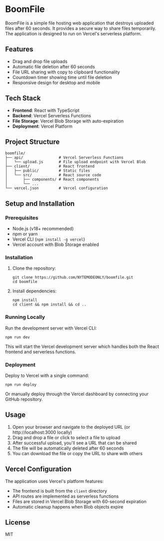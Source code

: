 # BoomFile

BoomFile is a simple file hosting web application that destroys uploaded files after 60 seconds. It provides a secure way to share files temporarily. The application is designed to run on Vercel's serverless platform.

## Features

- Drag and drop file uploads
- Automatic file deletion after 60 seconds
- File URL sharing with copy to clipboard functionality
- Countdown timer showing time until file deletion
- Responsive design for desktop and mobile

## Tech Stack

- **Frontend**: React with TypeScript
- **Backend**: Vercel Serverless Functions
- **File Storage**: Vercel Blob Storage with auto-expiration
- **Deployment**: Vercel Platform

## Project Structure

```
boomfile/
├── api/                # Vercel Serverless Functions
│   └── upload.js       # File upload endpoint with Vercel Blob
├── client/             # React frontend
│   ├── public/         # Static files
│   └── src/            # React source code
│       ├── components/ # React components
│       └── ...
└── vercel.json         # Vercel configuration
```

## Setup and Installation

### Prerequisites

- Node.js (v18+ recommended)
- npm or yarn
- Vercel CLI (`npm install -g vercel`)
- Vercel account with Blob Storage enabled

### Installation

1. Clone the repository:
   ```
   git clone https://github.com/NYTEMODEONLY/boomfile.git
   cd boomfile
   ```

2. Install dependencies:
   ```
   npm install
   cd client && npm install && cd ..
   ```

### Running Locally

Run the development server with Vercel CLI:
```
npm run dev
```

This will start the Vercel development server which handles both the React frontend and serverless functions.

### Deployment

Deploy to Vercel with a single command:
```
npm run deploy
```

Or manually deploy through the Vercel dashboard by connecting your GitHub repository.

## Usage

1. Open your browser and navigate to the deployed URL (or http://localhost:3000 locally)
2. Drag and drop a file or click to select a file to upload
3. After successful upload, you'll see a URL that can be shared
4. The file will be automatically deleted after 60 seconds
5. You can download the file or copy the URL to share with others

## Vercel Configuration

The application uses Vercel's platform features:

- The frontend is built from the `client` directory
- API routes are implemented as serverless functions
- Files are stored in Vercel Blob Storage with 60-second expiration
- Automatic cleanup happens when Blob objects expire

## License

MIT 